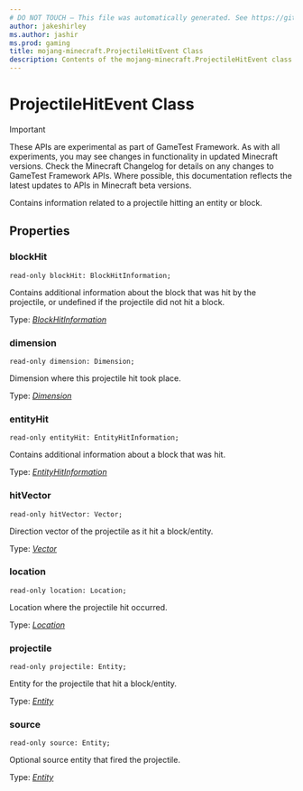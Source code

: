 ```yaml
---
# DO NOT TOUCH — This file was automatically generated. See https://github.com/Mojang/MinecraftScriptingApiDocsGenerator to modify descriptions, examples, etc.
author: jakeshirley
ms.author: jashir
ms.prod: gaming
title: mojang-minecraft.ProjectileHitEvent Class
description: Contents of the mojang-minecraft.ProjectileHitEvent class.
---
```

# ProjectileHitEvent Class
>[!IMPORTANT]
>These APIs are experimental as part of GameTest Framework. As with all experiments, you may see changes in functionality in updated Minecraft versions. Check the Minecraft Changelog for details on any changes to GameTest Framework APIs. Where possible, this documentation reflects the latest updates to APIs in Minecraft beta versions.

Contains information related to a projectile hitting an entity or block.

## Properties
### **blockHit**
`read-only blockHit: BlockHitInformation;`

Contains additional information about the block that was hit by the projectile, or undefined if the projectile did not hit a block.

Type: [*BlockHitInformation*](BlockHitInformation.md)

### **dimension**
`read-only dimension: Dimension;`

Dimension where this projectile hit took place.

Type: [*Dimension*](Dimension.md)

### **entityHit**
`read-only entityHit: EntityHitInformation;`

Contains additional information about a block that was hit.

Type: [*EntityHitInformation*](EntityHitInformation.md)

### **hitVector**
`read-only hitVector: Vector;`

Direction vector of the projectile as it hit a block/entity.

Type: [*Vector*](Vector.md)

### **location**
`read-only location: Location;`

Location where the projectile hit occurred.

Type: [*Location*](Location.md)

### **projectile**
`read-only projectile: Entity;`

Entity for the projectile that hit a block/entity.

Type: [*Entity*](Entity.md)

### **source**
`read-only source: Entity;`

Optional source entity that fired the projectile.

Type: [*Entity*](Entity.md)

